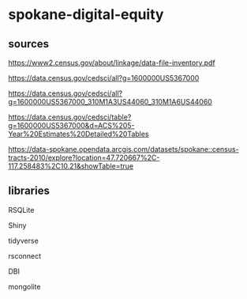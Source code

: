 # spokane-digital-equity

## sources

<https://www2.census.gov/about/linkage/data-file-inventory.pdf>

<https://data.census.gov/cedsci/all?g=1600000US5367000>

<https://data.census.gov/cedsci/all?g=1600000US5367000_310M1A3US44060_310M1A6US44060>

<https://data.census.gov/cedsci/table?g=1600000US5367000&d=ACS%205-Year%20Estimates%20Detailed%20Tables>

<https://data-spokane.opendata.arcgis.com/datasets/spokane::census-tracts-2010/explore?location=47.720667%2C-117.258483%2C10.21&showTable=true>


## libraries
RSQLite

Shiny

tidyverse

rsconnect

DBI

mongolite